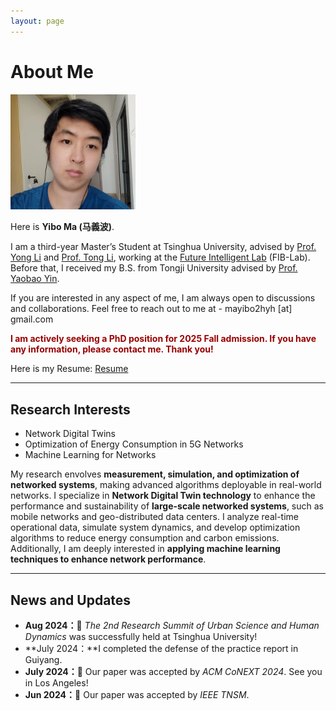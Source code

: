 ```yaml
---
layout: page
---
```


# About Me

<!-- <img src="https://caihanlin.com/caihanlin.jpg" class="floatpic"> -->
<img src="./images/AboutMe.png" width="200" />

Here is **Yibo Ma (马義波)**.<br>

I am a third-year Master’s Student at Tsinghua University, advised by [Prof. Yong Li](https://fi.ee.tsinghua.edu.cn/~liyong/) and [Prof. Tong Li](https://tong89.github.io/tongli.github.io/), working at the [Future Intelligent Lab](https://fi.ee.tsinghua.edu.cn/) (FIB-Lab). Before that, I received my B.S. from Tongji University advised by [Prof. Yaobao Yin](https://mefaculty.tongji.edu.cn/info/1296/3241.htm).

If you are interested in any aspect of me, I am always open to discussions and collaborations. Feel free to reach out to me at - mayibo2hyh [at] gmail.com

**<font color="#990000">I am actively seeking a PhD position for 2025 Fall admission. If you have any information, please contact me. Thank you!</font>**

Here is my Resume: [Resume](./file/CV-Yibo_Ma.pdf)

---

## Research Interests

- Network Digital Twins
- Optimization of Energy Consumption in 5G Networks
- Machine Learning for Networks

My research envolves **measurement, simulation, and optimization of networked systems**, making advanced algorithms deployable in real-world networks. I specialize in **Network Digital Twin technology** to enhance the performance and sustainability of **large-scale networked systems**, such as mobile networks and geo-distributed data centers. I analyze real-time operational data, simulate system dynamics, and develop optimization algorithms to reduce energy consumption and carbon emissions. Additionally, I am deeply interested in **applying machine learning techniques to enhance network performance**.

---

## News and Updates

- **Aug 2024：**🎉 *The 2nd Research Summit of Urban Science and Human Dynamics* was successfully held at Tsinghua University!
- **July 2024：**I completed the defense of the practice report in Guiyang.
- **July 2024：**🎉 Our paper was accepted by *ACM CoNEXT 2024*. See you in Los Angeles!
- **Jun 2024：**🎉 Our paper was accepted by *IEEE TNSM*.

<br>
<!-- 
<blockquote class="twitter-tweet"><p lang="en" dir="ltr">Thrilled to be an AAAI-UC Scholar at <a href="https://twitter.com/hashtag/AAAI24?src=hash&amp;ref_src=twsrc%5Etfw">#AAAI24</a>, thanks to <a href="https://twitter.com/hashtag/AAAI?src=hash&amp;ref_src=twsrc%5Etfw">#AAAI</a> &amp; <a href="https://twitter.com/hashtag/GoogleExploreCSR?src=hash&amp;ref_src=twsrc%5Etfw">#GoogleExploreCSR</a> for the sponsorship. Grateful for the knowledge gained and new friendships formed.<br><br>Wonderful trip in Vancouver. Looking forward to staying connected with all.<a href="https://twitter.com/hashtag/AAAI24?src=hash&amp;ref_src=twsrc%5Etfw">#AAAI24</a> <a href="https://twitter.com/hashtag/Vancouver?src=hash&amp;ref_src=twsrc%5Etfw">#Vancouver</a> <a href="https://twitter.com/hashtag/GoogleExploreCSR?src=hash&amp;ref_src=twsrc%5Etfw">#GoogleExploreCSR</a> <a href="https://t.co/wUQUp8XlSM">pic.twitter.com/wUQUp8XlSM</a></p>&mdash; Hanlin CAI (seeking a PhD position 2025) (@lancecai2002) <a href="https://twitter.com/lancecai2002/status/1762210025173344260?ref_src=twsrc%5Etfw">February 26, 2024</a></blockquote> <script async src="https://platform.twitter.com/widgets.js" charset="utf-8"></script> -->

